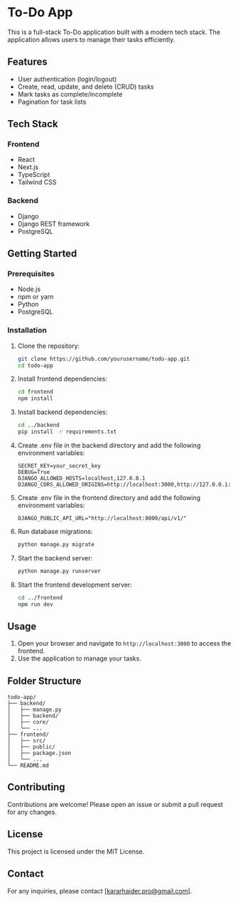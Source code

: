 # To-Do App

This is a full-stack To-Do application built with a modern tech stack. The application allows users to manage their tasks efficiently.

## Features

- User authentication (login/logout)
- Create, read, update, and delete (CRUD) tasks
- Mark tasks as complete/incomplete
- Pagination for task lists

## Tech Stack

### Frontend

- React
- Next.js
- TypeScript
- Tailwind CSS

### Backend

- Django
- Django REST framework
- PostgreSQL

## Getting Started

### Prerequisites

- Node.js
- npm or yarn
- Python
- PostgreSQL

### Installation

1. Clone the repository:

    ```bash
    git clone https://github.com/yourusername/todo-app.git
    cd todo-app
    ```

2. Install frontend dependencies:

    ```bash
    cd frontend
    npm install
    ```

3. Install backend dependencies:

    ```bash
    cd ../backend
    pip install -r requirements.txt
    ```

4. Create .env file in the backend directory and add the following environment variables:

    ```plaintext
    SECRET_KEY=your_secret_key
    DEBUG=True
    DJANGO_ALLOWED_HOSTS=localhost,127.0.0.1
    DJANGO_CORS_ALLOWED_ORIGINS=http://localhost:3000,http://127.0.0.1:3000
    ```

5. Create .env file in the frontend directory and add the following environment variables:

    ```plaintext
    DJANGO_PUBLIC_API_URL="http://localhost:8000/api/v1/"
    ```

6. Run database migrations:

    ```bash
    python manage.py migrate
    ```

7. Start the backend server:

    ```bash
    python manage.py runserver
    ```

8. Start the frontend development server:

    ```bash
    cd ../frontend
    npm run dev
    ```

## Usage

1. Open your browser and navigate to `http://localhost:3000` to access the frontend.
2. Use the application to manage your tasks.

## Folder Structure

```plaintext
todo-app/
├── backend/
│   ├── manage.py
│   ├── backend/
│   ├── core/
│   └── ...
├── frontend/
│   ├── src/
│   ├── public/
│   ├── package.json
│   └── ...
└── README.md
```

## Contributing

Contributions are welcome! Please open an issue or submit a pull request for any changes.

## License

This project is licensed under the MIT License.

## Contact

For any inquiries, please contact [kararhaider.pro@gmail.com].
